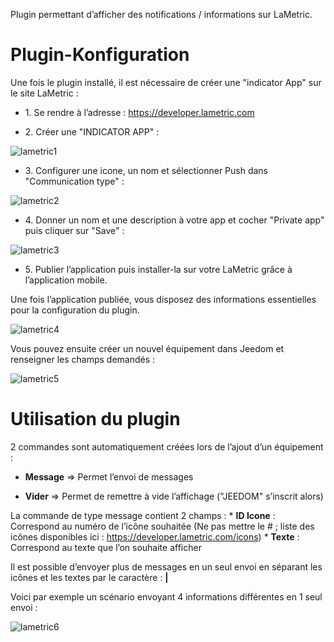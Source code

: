 Plugin permettant d’afficher des notifications / informations sur
LaMetric.

Plugin-Konfiguration
=======================

Une fois le plugin installé, il est nécessaire de créer une "indicator
App" sur le site LaMetric :

-   1\. Se rendre à l’adresse : <https://developer.lametric.com>

-   2\. Créer une "INDICATOR APP" :

![lametric1](../images/lametric1.png)

-   3\. Configurer une icone, un nom et sélectionner Push dans "Communication
    type" :

![lametric2](../images/lametric2.png)

-   4\. Donner un nom et une description à votre app et cocher "Private app"
    puis cliquer sur "Save" :

![lametric3](../images/lametric3.png)

-   5\. Publier l’application puis installer-la sur votre LaMetric grâce à
    l’application mobile.

Une fois l’application publiée, vous disposez des informations
essentielles pour la configuration du plugin.

![lametric4](../images/lametric4.png)

Vous pouvez ensuite créer un nouvel équipement dans Jeedom et renseigner
les champs demandés :

![lametric5](../images/lametric5.png)

Utilisation du plugin 
=====================

2 commandes sont automatiquement créées lors de l’ajout d’un équipement
:

-   **Message** ⇒ Permet l’envoi de messages

-   **Vider** ⇒ Permet de remettre à vide l’affichage ("JEEDOM"
    s’inscrit alors)

La commande de type message contient 2 champs : \* **ID Icone** :
Correspond au numéro de l’icône souhaitée (Ne pas mettre le \# ; liste
des icônes disponibles ici : <https://developer.lametric.com/icons>) \*
**Texte** : Correspond au texte que l’on souhaite afficher

Il est possible d’envoyer plus de messages en un seul envoi en séparant
les icônes et les textes par le caractère : **|**

Voici par exemple un scénario envoyant 4 informations différentes en 1
seul envoi :

![lametric6](../images/lametric6.png)
